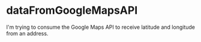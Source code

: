 # dataFromGoogleMapsAPI
I'm trying to consume the Google Maps API to receive latitude and longitude from an address.
